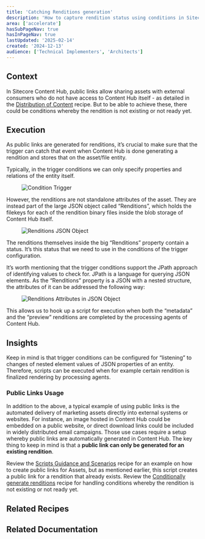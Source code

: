 ```yaml
---
title: 'Catching Renditions generation'
description: 'How to capture rendition status using conditions in Sitecore Content Hub'
area: ['accelerate']
hasSubPageNav: true
hasInPageNav: true
lastUpdated: '2025-02-14'
created: '2024-12-13'
audience: ['Technical Implementers', 'Architects']
---
```


## Context
In Sitecore Content Hub, public links allow sharing assets with external consumers who do not have access to Content Hub itself - as detailed in the [Distribution of Content](/learn/accelerate/content-hub/implementation/configuration/distribution-of-content) recipe. But to be able to achieve these, there could be conditions whereby the rendition is not existing or not ready yet.

## Execution
As public links are generated for renditions, it’s crucial to make sure that the trigger can catch that event when Content Hub is done generating a rendition and stores that on the asset/file entity. 

Typically, in the trigger conditions we can only specify properties and relations of the entity itself. 

<figure><img src="/images/learn/accelerate/content-hub/condition-trigger.png" alt="Condition Trigger"/><figcaption></figcaption></figure>

However, the renditions are not standalone attributes of the asset. They are instead part of the large JSON object called “Renditions”, which holds the filekeys for each of the rendition binary files inside the blob storage of Content Hub itself. 

<figure><img src="/images/learn/accelerate/content-hub/renditions-json-object.png" alt="Renditions JSON Object"/><figcaption></figcaption></figure>

The renditions themselves inside the big “Renditions” property contain a status. It’s this status that we need to use in the conditions of the trigger configuration. 

It’s worth mentioning that the trigger conditions support the JPath approach of identifying values to check for. JPath is a language for querying JSON elements. As the “Renditions” property is a JSON with a nested structure, the attributes of it can be addressed the following way:

<figure><img src="/images/learn/accelerate/content-hub/renditions-attributes.png" alt="Renditions Attributes in JSON Object"/><figcaption></figcaption></figure>

This allows us to hook up a script for execution when both the “metadata” and the “preview” renditions are completed by the processing agents of Content Hub. 

## Insights
Keep in mind is that trigger conditions can be configured for “listening” to changes of nested element values of JSON properties of an entity. Therefore, scripts can be executed when for example certain rendition is finalized rendering by processing agents.

### Public Links Usage

In addition to the above, a typical example of using public links is the automated delivery of marketing assets directly into external systems or websites. For instance, an image hosted in Content Hub could be embedded on a public website, or direct download links could be included in widely distributed email campaigns. Those use cases require a setup whereby public links are automatically generated in Content Hub. The key thing to keep in mind is that a **public link can only be generated for an existing rendition**.

Review the [Scripts Guidance and Scenarios](/learn/accelerate/content-hub/implementation/custom-logic/scripting-guidance-and-scenarios#create-public-links-for-x-assets) recipe for an example on how to create public links for Assets, but as mentioned earlier, this script creates a public link for a rendition that already exists. Review the [Conditionally generate renditions](/learn/accelerate/content-hub/implementation/custom-logic/conditionally-generate-renditions) recipe for handling conditions whereby the rendition is not existing or not ready yet.

## Related Recipes

<Row columns={2}>
  <Link title="Distribution of Assets" link="/learn/accelerate/content-hub/implementation/configuration/distribution-of-assets" />
  <Link title="Distribution of Content" link="/learn/accelerate/content-hub/implementation/configuration/distribution-of-content" />
  <Link title="Conditionally generate renditions" link="/learn/accelerate/content-hub/implementation/custom-logic/conditionally-generate-renditions" />
</Row>

## Related Documentation

<Row columns={2}>
  <Link title="Triggers" link="https://doc.sitecore.com/ch/en/developers/cloud-dev/triggers.html"/>
  <Link title="Default renditions" link="https://doc.sitecore.com/ch/en/users/content-hub/default-renditions.html"/>
</Row>